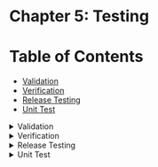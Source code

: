 
# Chapter 5: Testing
# Table of Contents
- [Validation](#validation)
- [Verification](#verification)
- [Release Testing](#release-testing)
- [Unit Test](#unit-test)

<details>
<summary>Validation</summary>

Validation is the process where the system is checked to ensure that it fulfills the requirements of its user. This app is fit for the purpose proposed in the previous chapter, indicating that our website completely meets the validation process.
</details>

<details>
<summary>Verification</summary>

Verification is the process of ensuring the correctness of the product. In this phase, we strive to make our website correctly and check that it meets the user's requirements and delivers the expected functionality. Verification processes start as soon as requirements become available and continue through all stages of the development process. The goal is to establish confidence that the software system is "fit for purpose," meaning it is good enough for its intended use.
</details>

<details>
<summary>Release Testing</summary>

Release testing refers to coding practices and test strategies that give teams confidence that a software release candidate is ready for users. It aims to find and eliminate errors and bugs from a software release to ensure it can be released to users. The release testing system has been tested using release management, and there were no major issues.
</details>

<details>
<summary>Unit Test</summary>

Unit testing involves checking individual software modules or components as part of the software testing process. The goal is to confirm that each piece of software code operates as intended. Developers perform unit testing during the application's coding phase, isolating specific pieces of code and validating their accuracy. A singular function, method, process, module, or object might be considered a unit.
</details>


